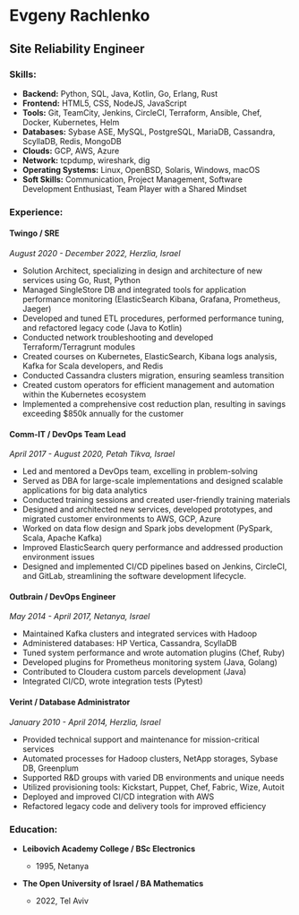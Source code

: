 # Evgeny Rachlenko

## Site Reliability Engineer

### Skills:
- **Backend:** Python, SQL, Java, Kotlin, Go, Erlang, Rust
- **Frontend:** HTML5, CSS, NodeJS, JavaScript
- **Tools:** Git, TeamCity, Jenkins, CircleCI, Terraform, Ansible, Chef, Docker, Kubernetes, Helm
- **Databases:** Sybase ASE, MySQL, PostgreSQL, MariaDB, Cassandra, ScyllaDB, Redis, MongoDB
- **Clouds:** GCP, AWS, Azure
- **Network:** tcpdump, wireshark, dig
- **Operating Systems:** Linux, OpenBSD, Solaris, Windows, macOS
- **Soft Skills:** Communication, Project Management, Software Development Enthusiast, Team Player with a Shared Mindset

### Experience:

#### Twingo / SRE
*August 2020 - December 2022, Herzlia, Israel*
- Solution Architect, specializing in design and architecture of new services using Go, Rust, Python
- Managed SingleStore DB and integrated tools for application performance monitoring (ElasticSearch Kibana, Grafana, Prometheus, Jaeger)
- Developed and tuned ETL procedures, performed performance tuning, and refactored legacy code (Java to Kotlin)
- Conducted network troubleshooting and developed Terraform/Terragrunt modules
- Created courses on Kubernetes, ElasticSearch, Kibana logs analysis, Kafka for Scala developers, and Redis
- Conducted Cassandra clusters migration, ensuring seamless transition
- Created custom operators for efficient management and automation within the Kubernetes ecosystem
- Implemented a comprehensive cost reduction plan, resulting in savings exceeding $850k annually for the customer

#### Comm-IT / DevOps Team Lead
*April 2017 - August 2020, Petah Tikva, Israel*
- Led and mentored a DevOps team, excelling in problem-solving
- Served as DBA for large-scale implementations and designed scalable applications for big data analytics
- Conducted training sessions and created user-friendly training materials
- Designed and architected new services, developed prototypes, and migrated customer environments to AWS, GCP, Azure
- Worked on data flow design and Spark jobs development (PySpark, Scala, Apache Kafka)
- Improved ElasticSearch query performance and addressed production environment issues
- Designed and implemented CI/CD pipelines based on Jenkins, CircleCI, and GitLab, streamlining the software development lifecycle.

#### Outbrain / DevOps Engineer
*May 2014 - April 2017, Netanya, Israel*
- Maintained Kafka clusters and integrated services with Hadoop
- Administered databases: HP Vertica, Cassandra, ScyllaDB
- Tuned system performance and wrote automation plugins (Chef, Ruby)
- Developed plugins for Prometheus monitoring system (Java, Golang)
- Contributed to Cloudera custom parcels development (Java)
- Integrated CI/CD, wrote integration tests (Pytest)

#### Verint / Database Administrator
*January 2010 - April 2014, Herzlia, Israel*
- Provided technical support and maintenance for mission-critical services
- Automated processes for Hadoop clusters, NetApp storages, Sybase DB, Greenplum
- Supported R&D groups with varied DB environments and unique needs
- Utilized provisioning tools: Kickstart, Puppet, Chef, Fabric, Wize, Autoit
- Deployed and improved CI/CD integration with AWS
- Refactored legacy code and delivery tools for improved efficiency

### Education:

- **Leibovich Academy College / BSc Electronics**
  - 1995, Netanya

- **The Open University of Israel / BA Mathematics**
  - 2022, Tel Aviv